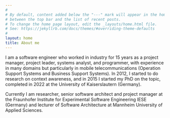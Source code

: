```yaml
---
#
# By default, content added below the "---" mark will appear in the home page
# between the top bar and the list of recent posts.
# To change the home page layout, edit the _layouts/home.html file.
# See: https://jekyllrb.com/docs/themes/#overriding-theme-defaults
#
layout: home
title: About me
---
```


I am a software engineer who worked in industry for 15 years as a project manager, project leader, systems analyst, and programmer, with experience in many domains but particularly in mobile telecommunications (Operation Support Systems and Business Support Systems). In 2012, I started to do research on context awareness, and in 2015 I started my PhD on the topic, completed in 2022 at the University of Kaiserslautern (Germany).

Currently I am researcher, senior software architect and project manager at the Fraunhofer Institute for Experimental Software Engineering IESE (Germany) and lecturer of Software Architecture at Mannheim University of Applied Sciences.
